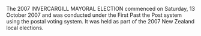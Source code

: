 The 2007 INVERCARGILL MAYORAL ELECTION commenced on Saturday, 13 October 2007 and was conducted under the First Past the Post system using the postal voting system. It was held as part of the 2007 New Zealand local elections.
